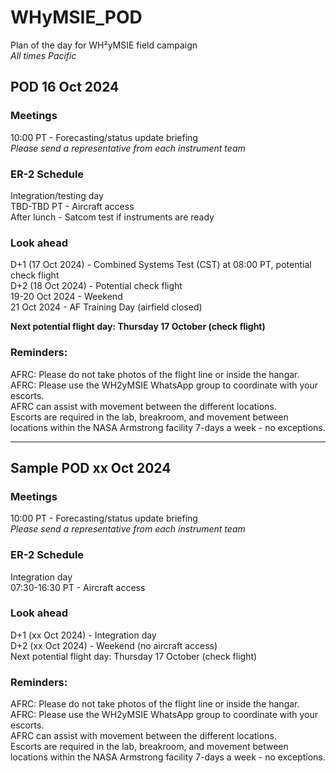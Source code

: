 # WHyMSIE_POD
Plan of the day for WH²yMSIE field campaign  
*All times Pacific*

## POD 16 Oct 2024
### Meetings
10:00 PT - Forecasting/status update briefing  
*Please send a representative from each instrument team*

### ER-2 Schedule
Integration/testing day  
TBD-TBD PT - Aircraft access  
After lunch - Satcom test if instruments are ready

### Look ahead
D+1 (17 Oct 2024) - Combined Systems Test (CST) at 08:00 PT, potential check flight  
D+2 (18 Oct 2024) - Potential check flight  
19-20 Oct 2024 - Weekend  
21 Oct 2024 - AF Training Day (airfield closed)  

__Next potential flight day: Thursday 17 October (check flight)__  

### Reminders:
AFRC: Please do not take photos of the flight line or inside the hangar.  
AFRC: Please use the WH2yMSIE WhatsApp group to coordinate with your escorts.  
AFRC can assist with movement between the different locations.  
Escorts are required in the lab, breakroom, and movement between locations within the NASA Armstrong facility 7-days a week - no exceptions.  


---

## Sample POD xx Oct 2024
### Meetings
10:00 PT - Forecasting/status update briefing  
*Please send a representative from each instrument team*

### ER-2 Schedule
Integration day  
07:30-16:30 PT - Aircraft access  

### Look ahead
D+1 (xx Oct 2024) - Integration day  
D+2 (xx Oct 2024) - Weekend (no aircraft access)  
Next potential flight day: Thursday 17 October (check flight)

### Reminders:
AFRC: Please do not take photos of the flight line or inside the hangar.  
AFRC: Please use the WH2yMSIE WhatsApp group to coordinate with your escorts.  
AFRC can assist with movement between the different locations.  
Escorts are required in the lab, breakroom, and movement between locations within the NASA Armstrong facility 7-days a week - no exceptions.  
